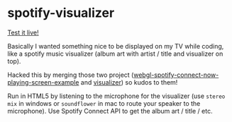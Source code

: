 # spotify-visualizer

[Test it live!](http://TODO)

Basically I wanted something nice to be displayed on my TV while coding, like a spotify music visualizer (album art with artist / title and visualizer on top).

Hacked this by merging those two project ([webgl-spotify-connect-now-playing-screen-example](https://github.com/plamere/webgl-spotify-connect-now-playing-screen-example) and [visualizer](https://github.com/ianharmon/visualizer)) so kudos to them!

Run in HTML5 by listening to the microphone for the visualizer (use `stereo mix` in windows or `soundflower` in mac to route your speaker to the microphone). Use Spotify Connect API to get the album art / title / etc.
